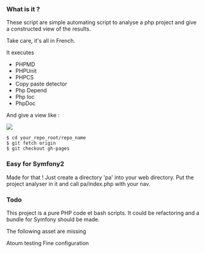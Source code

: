 ### What is it ?
These script are simple automating script to analyse a php project and give
a constructed view of the results.

Take care, it's all in French.


It executes
 - PHPMD
 - PHPUnit
 - PHPCS
 - Copy paste detector
 - Php Depend
 - Php loc
 - PhpDoc

And give a view like :

![](https://github.com/jdlabails/PhpProjectAnalyser/ppaIndex.png)

```
$ cd your_repo_root/repo_name
$ git fetch origin
$ git checkout gh-pages
```


### Easy for Symfony2
Made for that ! Just create a directory 'pa' into your web directory. Put the project analyser in it and call pa/index.php with your nav.

### Todo
This project is a pure PHP code et bash scripts.
It could be refactoring and a bundle for Symfony should be made.

The following asset are missing

Atoum testing
Fine configuration
